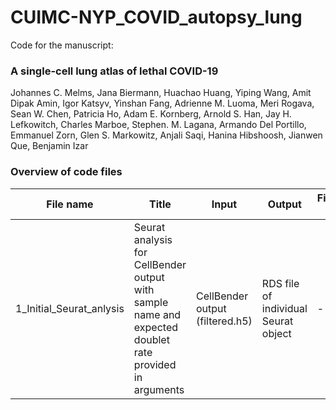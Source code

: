 # CUIMC-NYP_COVID_autopsy_lung

Code for the manuscript:
### A single-cell lung atlas of lethal COVID-19 
Johannes C. Melms, Jana Biermann, Huachao Huang, Yiping Wang, Amit Dipak Amin, Igor Katsyv, Yinshan Fang, Adrienne M. Luoma, Meri Rogava, Sean W. Chen, Patricia Ho, Adam E. Kornberg, Arnold S. Han, Jay H. Lefkowitch, Charles Marboe, Stephen. M. Lagana, Armando Del Portillo, Emmanuel Zorn, Glen S. Markowitz, Anjali Saqi, Hanina Hibshoosh, Jianwen  Que, Benjamin Izar


### Overview of code files
File name	| Title |	Input |	Output | Figures/tables generated
--- | --- | --- | --- | ---
1_Initial_Seurat_anlysis |	Seurat analysis for CellBender output with sample name and expected doublet rate provided in arguments |	CellBender output (filtered.h5) |	RDS file of individual Seurat object |	-
